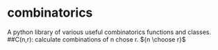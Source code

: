 # combinatorics
A python library of various useful combinatorics functions and classes.
##C(n,r):
calculate combinations of n chose r.
${n \choose r}$

